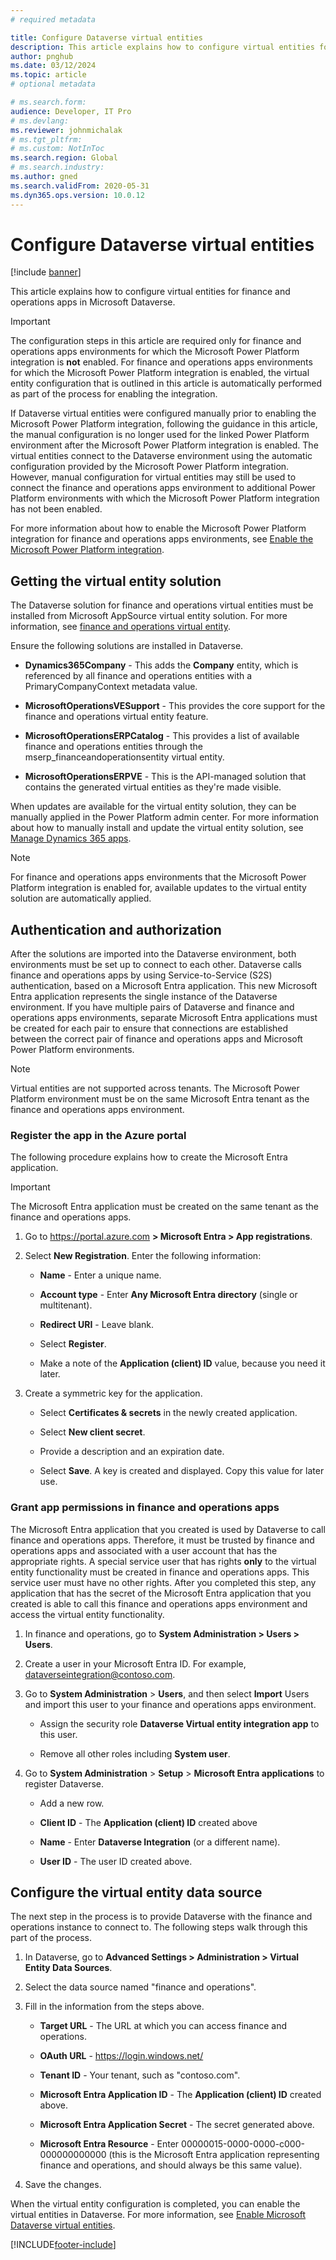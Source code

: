 ```yaml
---
# required metadata

title: Configure Dataverse virtual entities
description: This article explains how to configure virtual entities for finance and operations apps in Microsoft Dataverse.
author: pnghub
ms.date: 03/12/2024
ms.topic: article
# optional metadata

# ms.search.form:
audience: Developer, IT Pro
# ms.devlang: 
ms.reviewer: johnmichalak
# ms.tgt_pltfrm: 
# ms.custom: NotInToc
ms.search.region: Global
# ms.search.industry:
ms.author: gned
ms.search.validFrom: 2020-05-31
ms.dyn365.ops.version: 10.0.12
---
```


# Configure Dataverse virtual entities

[!include [banner](../includes/banner.md)]



This article explains how to configure virtual entities for finance and operations apps in Microsoft Dataverse.

> [!IMPORTANT]
> The configuration steps in this article are required only for finance and operations apps environments for which the Microsoft Power Platform integration is **not** enabled. For finance and operations apps environments for which the Microsoft Power Platform integration is enabled, the virtual entity configuration that is outlined in this article is automatically performed as part of the process for enabling the integration. 
> 
> If Dataverse virtual entities were configured manually prior to enabling the Microsoft Power Platform integration, following the guidance in this article, the manual configuration is no longer used for the linked Power Platform environment after the Microsoft Power Platform integration is enabled. The virtual entities connect to the Dataverse environment using the automatic configuration provided by the Microsoft Power Platform integration. However, manual configuration for virtual entities may still be used to connect the finance and operations apps environment to additional Power Platform environments with which the Microsoft Power Platform integration has not been enabled.
> 
> For more information about how to enable the Microsoft Power Platform integration for finance and operations apps environments, see [Enable the Microsoft Power Platform integration](enable-power-platform-integration.md).

## <a name="get-virtual-entity-solution"></a>Getting the virtual entity solution

The Dataverse solution for finance and operations virtual entities must be installed from Microsoft AppSource virtual entity solution. For more information, see [finance and operations virtual entity](https://appsource.microsoft.com/product/dynamics-crm/mscrm.finance_and_operations_virtual_entity).

Ensure the following solutions are installed in Dataverse.

- **Dynamics365Company** - This adds the **Company** entity, which is referenced by all finance and operations entities with a PrimaryCompanyContext metadata value.

- **MicrosoftOperationsVESupport** - This provides the core support for the finance and operations virtual entity feature.

- **MicrosoftOperationsERPCatalog** - This provides a list of available finance and operations entities through the mserp_financeandoperationsentity virtual entity.

- **MicrosoftOperationsERPVE** - This is the API-managed solution that contains the generated virtual entities as they're made visible.

When updates are available for the virtual entity solution, they can be manually applied in the Power Platform admin center. For more information about how to manually install and update the virtual entity solution, see [Manage Dynamics 365 apps](/power-platform/admin/manage-apps). 

> [!NOTE]
> For finance and operations apps environments that the Microsoft Power Platform integration is enabled for, available updates to the virtual entity solution are automatically applied.

## Authentication and authorization

After the solutions are imported into the Dataverse environment, both environments must be set up to connect to each other. Dataverse calls finance and operations apps by using Service-to-Service (S2S) authentication, based on a Microsoft Entra application. This new Microsoft Entra application represents the single instance of the Dataverse environment. If you have multiple pairs of Dataverse and finance and operations apps environments, separate Microsoft Entra applications must be created for each pair to ensure that connections are established between the correct pair of finance and operations apps and Microsoft Power Platform environments. 

> [!NOTE]
> Virtual entities are not supported across tenants. The Microsoft Power Platform environment must be on the same Microsoft Entra tenant as the finance and operations apps environment.

### Register the app in the Azure portal

The following procedure explains how to create the Microsoft Entra application.

> [!IMPORTANT]
> The Microsoft Entra application must be created on the same tenant as the finance and operations apps.

1.  Go to <https://portal.azure.com> **\> Microsoft Entra \> App registrations**.

2.  Select **New Registration**. Enter the following information:

    - **Name** - Enter a unique name.

    - **Account type** - Enter **Any Microsoft Entra directory** (single or multitenant).

    - **Redirect URI** - Leave blank.

    - Select **Register**.

    - Make a note of the **Application (client) ID** value, because you need it later.

3.  Create a symmetric key for the application.

    - Select **Certificates & secrets** in the newly created application.

    - Select **New client secret**.

    - Provide a description and an expiration date.

    - Select **Save**. A key is created and displayed. Copy this value for later use.

### Grant app permissions in finance and operations apps

The Microsoft Entra application that you created is used by Dataverse to call finance and operations apps. Therefore, it must be trusted by finance and operations apps and associated with a user account that has the appropriate rights. A special service user that has rights **only** to the virtual entity functionality must be created in finance and operations apps. This service user must have no other rights. After you completed this step, any application that has the secret of the Microsoft Entra application that you created is able to call this finance and operations apps environment and access the virtual entity functionality.

1.  In finance and operations, go to **System Administration \> Users \> Users**.
2.  Create a user in your Microsoft Entra ID. For example, dataverseintegration@contoso.com.
3.  Go to **System Administration** \> **Users**, and then select **Import** Users and import this user to your finance and operations apps environment.
    
    - Assign the security role **Dataverse Virtual entity integration app** to this user.

    - Remove all other roles including **System user**.

4.  Go to **System Administration** \> **Setup** \> **Microsoft Entra applications** to register Dataverse. 

    - Add a new row.

    - **Client ID** - The **Application (client) ID** created above

    - **Name** - Enter **Dataverse Integration** (or a different name).

    - **User ID** - The user ID created above.

## Configure the virtual entity data source

The next step in the process is to provide Dataverse with the finance and operations instance to connect to. The following steps walk through this part of the process.

1.  In Dataverse, go to **Advanced Settings \> Administration \> Virtual Entity Data Sources**.

2.  Select the data source named "finance and operations".

3.  Fill in the information from the steps above.

    - **Target URL** - The URL at which you can access finance and operations.

    - **OAuth URL** - https://login.windows.net/

    - **Tenant ID** - Your tenant, such as "contoso.com".

    - **Microsoft Entra Application ID** - The **Application (client) ID** created above.

    - **Microsoft Entra Application Secret** - The secret generated above.

    - **Microsoft Entra Resource** - Enter 00000015-0000-0000-c000-000000000000 (this is the Microsoft Entra application representing finance and operations, and should always be this same value).

4.  Save the changes.

When the virtual entity configuration is completed, you can enable the virtual entities in Dataverse. For more information, see [Enable Microsoft Dataverse virtual entities](enable-virtual-entities.md).


[!INCLUDE[footer-include](../../../includes/footer-banner.md)]
